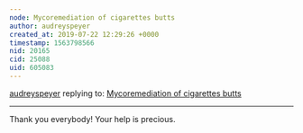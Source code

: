```yaml
---
node: Mycoremediation of cigarettes butts
author: audreyspeyer
created_at: 2019-07-22 12:29:26 +0000
timestamp: 1563798566
nid: 20165
cid: 25088
uid: 605083
---
```




[audreyspeyer](../profile/audreyspeyer) replying to: [Mycoremediation of cigarettes butts](../notes/audreyspeyer/07-17-2019/mycoremediation-of-cigarettes-butts)

----
Thank you everybody! Your help is precious.